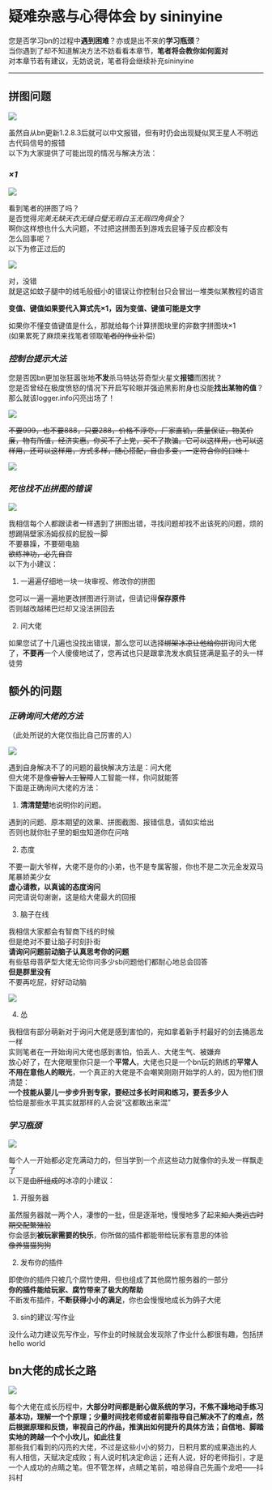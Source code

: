 # **疑难杂惑与心得体会 by sininyine**  

您是否学习bn的过程中**遇到困难**？亦或是出不来的**学习瓶颈**？  
当你遇到了却不知道解决方法不妨看看本章节，**笔者将会教你如何面对**  
对本章节若有建议，无妨说说，笔者将会继续补充sininyine  

*****  

## **拼图问题**  

![](../images/QQ图片20200819145129_conew1.jpg)  

虽然自从bn更新1.2.8.3后就可以中文报错，但有时仍会出现疑似冥王星人不明远古代码信号的报错  
以下为大家提供了可能出现的情况与解决方法：  

### *×1*  

![](../images/乘一.png)  

看到笔者的拼图了吗？  
是否觉得*完美无缺天衣无缝白璧无瑕白玉无瑕四角俱全*？  
啊你这样想也什么大问题，不过把这拼图丢到游戏去屁锤子反应都没有  
怎么回事呢？  
以下为修正过后的  

![](../images/QQ图片20200819131023_conew1.png)  

对，没错  
就是这如蚊子腿中的绒毛般细小的错误让你控制台只会冒出一堆类似某教程的语言  

**变值、键值如果要代入算式先×1，因为变值、键值可能是文字**  

如果你不懂变值键值是什么，那就给每个计算拼图块里的非数字拼图块×1  
(如果累死了麻烦来找笔者领取~~笔者的作业~~补偿)  

### *控制台提示大法*  

您是否因bn更加张狂嚣张地**不发**杀马特达芬奇型火星文**报错**而困扰？  
您是否曾经在极度愤怒的情况下开启写轮眼并强迫黑影附身也没能**找出某物的值**？  
那么就该logger.info闪亮出场了！  

![](images/重生_conew1.png)  

~~不要999，也不要888，只要288，价格不浮夸，厂家直销，质量保证，物美价廉，物有所值，经济实惠。你买不了上党，买不了欺骗。它可以这样用，也可以这样用，还可以这样用，方式多样，随心搭配，自由多变，一定符合你的口味！~~  

![](images/vzc2ow74YU7qYw1y3DytsCjkctAjOsdyUb4dufy0MV8nDu1559262762612_conew1.jpg)  

### *死也找不出拼图的错误*  

![](images/Q.png)  

我相信每个人都跟读者一样遇到了拼图出错，寻找问题却找不出该死的问题，烦的想踢隔壁家汤姆叔叔的屁股一脚  
不要暴躁，不要砸电脑  
~~欲练神功，必先自宫~~  
以下为小建议：  

1. 一遍遍仔细地一块一块审视、修改你的拼图  

您可以一遍一遍地更改拼图进行测试，但请记得**保存原件**  
否则越改越稀巴烂却又没法拼回去  

2. 问大佬  

如果您试了十几遍也没找出错误，那么您可以选择~~绑架冰凉让他给你拼~~询问大佬了，**不要再**一个人傻傻地试了，您再试也只是跟拿洗发水疯狂搓满是虱子的头一样徒劳  

## **额外的问题**  

### *正确询问大佬的方法*  

（此处所说的大佬仅指比自己厉害的人）  

![](images/1505133099386804.jpg)  

遇到自身解决不了的问题的最快解决方法是：问大佬  
但大佬不是像~~睿智人工智障~~人工智能一样，你问就能答  
下面是正确询问大佬的方法：  

1. **清清楚楚**地说明你的问题。  

遇到的问题、原本期望的效果、拼图截图、报错信息，请如实给出  
否则也就你肚子里的蛔虫知道你在问啥  

2. 态度  

不要一副大爷样，大佬不是你的小弟，也不是专属客服，你也不是二次元金发双马尾暴娇美少女  
**虚心请教，以真诚的态度询问**  
问完请说句谢谢，这是给大佬最大的回报  

3. 脑子在线  

我相信大家都会有智商下线的时候  
但是绝对不要让脑子时刻扑街  
**请询问问题前动脑子认真思考你的问题**  
有些慈母菩萨型大佬无论你问多少sb问题他们都耐心地总会回答  
**但是群里没有**  
不要再吃屁，好好动动脑  

![](images/e32b762c11dfa9ecba5dd26f75d0f703908fc14b.jpg)  

4. 怂  

我相信有部分萌新对于询问大佬是感到害怕的，宛如拿着新手村最好的剑去捅恶龙一样  
实则笔者在一开始询问大佬也感到害怕，怕丢人、大佬生气、被嫌弃  
放心好了，在大佬眼里你只是一个**平常人**，大佬也只是一个bn玩的熟练的**平常人**  
**不用在意他人的眼光**，一个真正的大佬是不会嘲笑刚刚开始学的人的，因为他们很清楚：  
**一个技能从婴儿一步步升到专家，要经过多长时间和练习，要丢多少人**  
恰恰是那些水平其实就那样的人会说“这都敢出来混”  

### *学习瓶颈*  

![](images/QQ图片20200819144743.png)  

每个人一开始都必定充满动力的，但当学到一个点这些动力就像你的头发一样飘走了  
以下是~~由肝组成的~~冰凉的小建议：  

1. 开服务器  

虽然服务器就一两个人，凄惨的一批，但是逐渐地，慢慢地多了起来~~如人类远古时期交配繁殖般~~  
你会感到**被玩家需要的快乐**，你所做的插件都能带给玩家有意思的体验  
~~像养猫猫狗狗~~  

2. 发布你的插件  

即使你的插件只被几个腐竹使用，但也组成了其他腐竹服务器的一部分  
**你的插件能给玩家、腐竹带来了极大的帮助**  
不断发布插件，**不断获得小小的满足**，你也会慢慢地成长为~~鸽子~~大佬  

3. sin的建议:写作业   

没什么动力建议先写作业，写作业的时候就会发现除了作业什么都很有趣，包括拼hello world  

## **bn大佬的成长之路**  

![](images/20130504221501_zj3TC.jpeg)  

  每个大佬在成长历程中，**大部分时间都是耐心做系统的学习，不焦不躁地动手练习基本功，理解一个个原理；少量时间找老师或者前辈指导自己解决不了的难点，然后根据原理和反馈，审视自己的作品，推演出如何提升的具体方法；自信地、脚踏实地的跨越一个个小坎儿，如此往复**  
那些我们看到的闪亮的大佬，不过是这些小小的努力，日积月累的成果造出的人  
有人相信，天赋决定成败；有人说时机决定命运；还有人说，好的老师指引，才是一个人成功的点睛之笔。但不管怎样，点睛之笔前，咱总得自己先画个龙吧——抖抖村  
